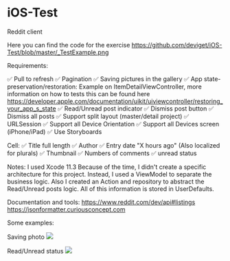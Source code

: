# iOS-Test
Reddit client 

Here you can find the code for the exercise https://github.com/deviget/iOS-Test/blob/master/_TestExample.png

Requirements:

✅ Pull to refresh
✅ Pagination
✅ Saving pictures in the gallery
✅ App state-preservation/restoration: Example on ItemDetailViewController, more information on how to tests this can be found here https://developer.apple.com/documentation/uikit/uiviewcontroller/restoring_your_app_s_state
✅ Read/Unread post indicator
✅ Dismiss post button
✅ Dismiss all posts
✅ Support split layout (master/detail project)
✅ URLSession
✅ Support all Device Orientation
✅ Support all Devices screen (iPhone/iPad)
✅ Use Storyboards


Cell:
✅ Title full length
✅ Author
✅ Entry date "X hours ago" (Also localized for plurals)
✅ Thumbnail
✅ Numbers of comments
✅ unread status


Notes:
I used Xcode 11.3
Because of the time, I didn't create a specific architecture for this project. Instead, I used a ViewModel to separate the business logic.
Also I created an Action and repository to abstract the Read/Unread posts logic. All of this information is stored in UserDefaults.


Documentation and tools: 
https://www.reddit.com/dev/api#listings
https://jsonformatter.curiousconcept.com


Some examples:

Saving photo
![](https://github.com/galu08/iOS-Test/examples/example_iphone.png)

Read/Unread status
![](https://github.com/galu08/iOS-Test/examples/example_iphone2.png)
